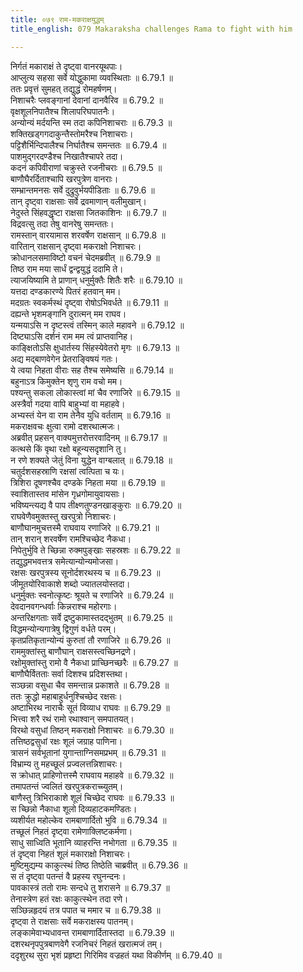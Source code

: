 ```yaml
---
title: ०७९ राम-मकराक्षयुद्धम्
title_english: 079 Makaraksha challenges Rama to fight with him

---
```



निर्गतं मकाराक्षं ते दृष्ट्वा वानरयूथपाः।  
आप्लुत्य सहसा सर्वे योद्धुकामा व्यवस्थिताः ॥ 6.79.1 ॥   
ततः प्रवृत्तं सुमहत् तद्युद्धं रोमहर्षणम्।  
निशाचरैः प्लवङ्गानां देवानां दानवैरिव ॥ 6.79.2 ॥   
वृक्षशूलनिपातैश्च शिलापरिघपातनैः।  
अन्योन्यं मर्दयन्ति स्म तदा कपिनिशाचराः ॥ 6.79.3 ॥   
शक्तिखड्गगदाकुन्तैस्तोमरैश्च निशाचराः।  
पट्टिशैर्भिन्दिपालैश्च निर्घातैश्च समन्ततः ॥ 6.79.4 ॥   
पाशमुद्गरदण्डैश्च निखातैश्चापरे तदा।  
कदनं कपिवीराणां चक्रुस्ते रजनीचराः ॥ 6.79.5 ॥   
बाणौघैरर्दिताश्चापि खरपुत्रेण वानराः।  
सम्भ्रान्तमनसः सर्वे दुद्रुवुर्भयपीडिताः ॥ 6.79.6 ॥   
तान् दृष्ट्वा राक्षसाः सर्वे द्रवमाणान् वलीमुखान्।  
नेदुस्ते सिंहवद्धृष्टा राक्षसा जितकाशिनः ॥ 6.79.7 ॥   
विद्रवत्सु तदा तेषु वानरेषु समन्ततः।  
रामस्तान् वारयामास शरवर्षेण राक्षसान् ॥ 6.79.8 ॥   
वारितान् राक्षसान् दृष्ट्वा मकराक्षो निशाचरः।  
क्रोधानलसमाविष्टो वचनं चेदमब्रवीत् ॥ 6.79.9 ॥   
तिष्ठ राम मया सार्धं द्वन्द्वयुद्धं ददामि ते।  
त्याजयिष्यामि ते प्राणान् धनुर्मुक्तैः शितैः शरैः ॥ 6.79.10 ॥   
यत्तदा दण्डकारण्ये पितरं हतवान् मम।  
मदग्रतः स्वकर्मस्थं दृष्ट्वा रोषोऽभिवर्धते ॥ 6.79.11 ॥   
दह्यन्ते भृशमङ्गानि दुरात्मन् मम राघव।  
यन्मयाऽसि न दृष्टस्त्वं तस्मिन् काले महावने ॥ 6.79.12 ॥   
दिष्ट्याऽसि दर्शनं राम मम त्वं प्राप्तवानिह।  
काङ्क्षितोऽसि क्षुधार्तस्य सिंहस्येवेतरो मृगः ॥ 6.79.13 ॥   
अद्य मद्बाणवेगेन प्रेतराङ्विषयं गतः।  
ये त्वया निहता वीराः सह तैश्च समेष्यसि ॥ 6.79.14 ॥   
बहुनाऽत्र किमुक्तेन शृणु राम वचो मम।  
पश्यन्तु सकला लोकास्त्वां मां चैव रणाजिरे ॥ 6.79.15 ॥   
अस्त्रैर्वा गदया वापि बाहुभ्यां वा महाहवे।  
अभ्यस्तं येन वा राम तेनैव युधि वर्तताम् ॥ 6.79.16 ॥   
मकराक्षवचः क्षुत्वा रामो दशरथात्मजः।  
अब्रवीत् प्रहसन् वाक्यमुत्तरोत्तरवादिनम् ॥ 6.79.17 ॥   
कत्थसे किं वृथा रक्षो बहून्यसदृशानि तु।  
न रणे शक्यते जेतुं विना युद्धेन वाग्बलात् ॥ 6.79.18 ॥   
चतुर्दशसहस्राणि रक्षसां त्वत्पिता च यः।  
त्रिशिरा दूषणश्चैव दण्डके निहता मया ॥ 6.79.19 ॥   
स्वाशितास्तव मांसेन गृध्रगोमायुवायसाः।  
भविष्यन्त्यद्य वै पाप तीक्ष्णतुण्डनखाङ्कुराः ॥ 6.79.20 ॥   
राघवेणैवमुक्तस्तु खरपुत्रो निशाचरः।  
बाणौघानमुचत्तस्मै राघवाय रणाजिरे ॥ 6.79.21 ॥   
तान् शरान् शरवर्षेण रामश्चिच्छेद नैकधा।  
निपेतुर्भुवि ते च्छिन्ना रुक्मपुङ्खाः सहस्रशः ॥ 6.79.22 ॥   
तद्युद्धमभवत्तत्र समेत्यान्योन्यमोजसा।  
रक्षसः खरपुत्रस्य सूनोर्दशरथस्य च ॥ 6.79.23 ॥   
जीमूतयोरिवाकाशे शब्दो ज्यातलयोस्तदा।  
धनुर्मुक्तः स्वनोत्कृष्टः श्रूयते च रणाजिरे ॥ 6.79.24 ॥   
देवदानवगन्धर्वाः किन्नराश्च महोरगाः।  
अन्तरिक्षगताः सर्वे द्रष्टुकामास्तदद्भुतम् ॥ 6.79.25 ॥   
विद्धमन्योन्यगात्रेषु द्विगुणं वर्धते परम्।  
कृतप्रतिकृतान्योन्यं कुरुतां तौ रणाजिरे ॥ 6.79.26 ॥   
राममुक्तांस्तु बाणौघान् राक्षसस्त्वच्छिनद्रणे।  
रक्षोमुक्तांस्तु रामो वै नैकधा प्राच्छिनच्छरैः ॥ 6.79.27 ॥   
बाणौघैर्वितताः सर्वा दिशश्च प्रदिशस्तथा।  
सञ्छन्ना वसुधा चैव समन्तान्न प्रकाशते ॥ 6.79.28 ॥   
ततः क्रुद्धो महाबाहुर्धनुश्चिच्छेद रक्षसः।  
अष्टाभिरथ नाराचैः सूतं विव्याध राघवः ॥ 6.79.29 ॥   
भित्त्वा शरै रथं रामो रथाश्वान् समपातयत्।  
विरथो वसुधां तिष्ठन् मकराक्षो निशाचरः ॥ 6.79.30 ॥   
तत्तिष्ठद्वसुधां रक्षः शूलं जग्राह पाणिना।  
त्रासनं सर्वभूतानां युगान्ताग्निसमप्रभम् ॥ 6.79.31 ॥   
विभ्राम्य तु महच्छूलं प्रज्वलत्तन्निशाचरः।  
स क्रोधात् प्राहिणोत्तस्मै राघवाय महाहवे ॥ 6.79.32 ॥   
तमापतन्तं ज्वलितं खरपुत्रकराच्च्युतम्।  
बाणैस्तु त्रिभिराकाशे शूलं चिच्छेद राघवः ॥ 6.79.33 ॥   
स च्छिन्नो नैकाधा शूलो दिव्यहाटकमण्डितः।  
व्यशीर्यत महोल्केव रामबाणार्दितो भुवि ॥ 6.79.34 ॥   
तच्छूलं निहतं दृष्ट्वा रामेणाक्लिष्टकर्मणा।  
साधु साध्विति भूतानि व्याहरन्ति नभोगता ॥ 6.79.35 ॥   
तं दृष्ट्वा निहतं शूलं मकाराक्षो निशाचरः।  
मुष्टिमुद्यम्य काकुत्स्थं तिष्ठ तिष्ठेति चाब्रवीत् ॥ 6.79.36 ॥   
स तं दृष्ट्वा पतन्तं वै प्रहस्य रघुनन्दनः।  
पावकास्त्रं ततो रामः सन्दधे तु शरासने ॥ 6.79.37 ॥   
तेनास्त्रेण हतं रक्षः काकुत्स्थेन तदा रणे।  
सञ्छिन्नहृदयं तत्र पपात च ममार च ॥ 6.79.38 ॥   
दृष्ट्वा ते राक्षसाः सर्वे मकराक्षस्य पातनम्।  
लङ्कामेवाभ्यधावन्त रामबाणार्दितास्तदा ॥ 6.79.39 ॥   
दशरथनृपपुत्रबाणवेगै रजनिचरं निहतं खरात्मजं तम्।  
ददृशुरथ सुरा भृशं प्रहृष्टा गिरिमिव वज्रहतं यथा विकीर्णम् ॥ 6.79.40 ॥   